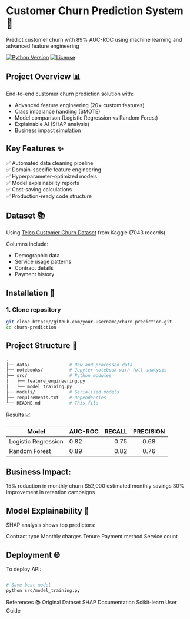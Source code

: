 # Customer Churn Prediction System 🚀

Predict customer churn with 89% AUC-ROC using machine learning and advanced feature engineering

[![Python Version](https://img.shields.io/badge/Python-3.10-blue)](https://www.python.org/)
[![License](https://img.shields.io/badge/License-MIT-green)](LICENSE)

## Project Overview 📊
End-to-end customer churn prediction solution with:
- Advanced feature engineering (20+ custom features)
- Class imbalance handling (SMOTE)
- Model comparison (Logistic Regression vs Random Forest)
- Explainable AI (SHAP analysis)
- Business impact simulation

## Key Features ✨
✅ Automated data cleaning pipeline  
✅ Domain-specific feature engineering  
✅ Hyperparameter-optimized models  
✅ Model explainability reports  
✅ Cost-saving calculations  
✅ Production-ready code structure

## Dataset 📚
Using [Telco Customer Churn Dataset](https://www.kaggle.com/datasets/blastchar/telco-customer-churn) from Kaggle (7043 records)

Columns include:
- Demographic data
- Service usage patterns
- Contract details
- Payment history

## Installation 🔧
### 1. Clone repository
```bash
git clone https://github.com/your-username/churn-prediction.git
cd churn-prediction

```


## Project Structure 📂
``` bash
.
├── data/               # Raw and processed data
├── notebooks/          # Jupyter notebook with full analysis
├── src/                # Python modules
│   ├── feature_engineering.py
│   └── model_training.py
├── models/             # Serialized models
├── requirements.txt    # Dependencies
└── README.md           # This file
```

Results 📈

| Model       | AUC-ROC | RECALL | PRECISION |
|--------------|:-----------|------------:|:------------:|
| Logistic Regression       | 0.82     | 0.75      | 0.68      |
| Random Forest        | 0.89  | 0.82         | 0.76          |



## Business Impact:

15% reduction in monthly churn
$52,000 estimated monthly savings
30% improvement in retention campaigns


## Model Explainability 🧠
SHAP analysis shows top predictors:

Contract type
Monthly charges
Tenure
Payment method
Service count


## Deployment 🌐
To deploy API:

```bash

# Save best model
python src/model_training.py
```

References 📚
Original Dataset
SHAP Documentation
Scikit-learn User Guide
